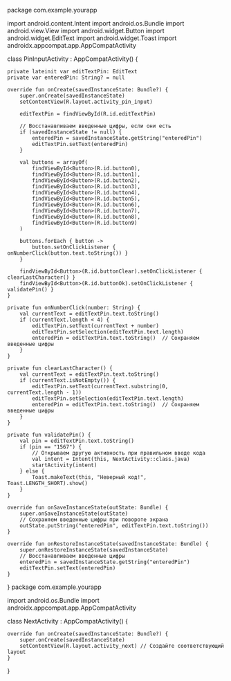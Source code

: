 package com.example.yourapp

import android.content.Intent
import android.os.Bundle
import android.view.View
import android.widget.Button
import android.widget.EditText
import android.widget.Toast
import androidx.appcompat.app.AppCompatActivity

class PinInputActivity : AppCompatActivity() {

    private lateinit var editTextPin: EditText
    private var enteredPin: String? = null

    override fun onCreate(savedInstanceState: Bundle?) {
        super.onCreate(savedInstanceState)
        setContentView(R.layout.activity_pin_input)

        editTextPin = findViewById(R.id.editTextPin)

        // Восстанавливаем введенные цифры, если они есть
        if (savedInstanceState != null) {
            enteredPin = savedInstanceState.getString("enteredPin")
            editTextPin.setText(enteredPin)
        }

        val buttons = arrayOf(
            findViewById<Button>(R.id.button0),
            findViewById<Button>(R.id.button1),
            findViewById<Button>(R.id.button2),
            findViewById<Button>(R.id.button3),
            findViewById<Button>(R.id.button4),
            findViewById<Button>(R.id.button5),
            findViewById<Button>(R.id.button6),
            findViewById<Button>(R.id.button7),
            findViewById<Button>(R.id.button8),
            findViewById<Button>(R.id.button9)
        )

        buttons.forEach { button ->
            button.setOnClickListener { onNumberClick(button.text.toString()) }
        }

        findViewById<Button>(R.id.buttonClear).setOnClickListener { clearLastCharacter() }
        findViewById<Button>(R.id.buttonOk).setOnClickListener { validatePin() }
    }

    private fun onNumberClick(number: String) {
        val currentText = editTextPin.text.toString()
        if (currentText.length < 4) {
            editTextPin.setText(currentText + number)
            editTextPin.setSelection(editTextPin.text.length)
            enteredPin = editTextPin.text.toString()  // Сохраняем введенные цифры
        }
    }

    private fun clearLastCharacter() {
        val currentText = editTextPin.text.toString()
        if (currentText.isNotEmpty()) {
            editTextPin.setText(currentText.substring(0, currentText.length - 1))
            editTextPin.setSelection(editTextPin.text.length)
            enteredPin = editTextPin.text.toString()  // Сохраняем введенные цифры
        }
    }

    private fun validatePin() {
        val pin = editTextPin.text.toString()
        if (pin == "1567") {
            // Открываем другую активность при правильном вводе кода
            val intent = Intent(this, NextActivity::class.java)
            startActivity(intent)
        } else {
            Toast.makeText(this, "Неверный код!", Toast.LENGTH_SHORT).show()
        }
    }

    override fun onSaveInstanceState(outState: Bundle) {
        super.onSaveInstanceState(outState)
        // Сохраняем введенные цифры при повороте экрана
        outState.putString("enteredPin", editTextPin.text.toString())
    }

    override fun onRestoreInstanceState(savedInstanceState: Bundle) {
        super.onRestoreInstanceState(savedInstanceState)
        // Восстанавливаем введенные цифры
        enteredPin = savedInstanceState.getString("enteredPin")
        editTextPin.setText(enteredPin)
    }
}
package com.example.yourapp

import android.os.Bundle
import androidx.appcompat.app.AppCompatActivity

class NextActivity : AppCompatActivity() {

    override fun onCreate(savedInstanceState: Bundle?) {
        super.onCreate(savedInstanceState)
        setContentView(R.layout.activity_next) // Создайте соответствующий layout
    }
}
<activity android:name=".NextActivity" />
